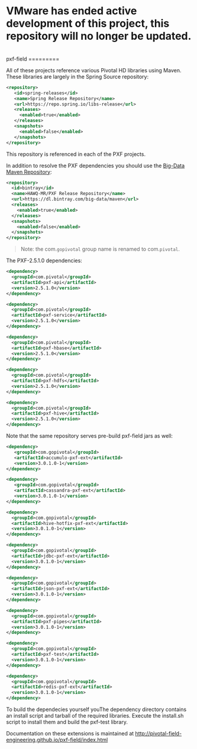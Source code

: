 <h1> VMware has ended active development of this project, this repository will no longer be updated.</h1><br>pxf-field
=========

All of these projects reference various Pivotal HD libraries using Maven.  These libraries are largely in the Spring Source repository:

```xml
<repository>
   <id>spring-releases</id>
   <name>Spring Release Repository</name>
   <url>https://repo.spring.io/libs-release</url>
   <releases>
     <enabled>true</enabled>
   </releases>
   <snapshots>
     <enabled>false</enabled>
   </snapshots>
</repository>
```

This repository is referenced in each of the PXF projects. 

In addition to resolve the PXF dependencies you should use the [Big-Data Maven Repository](https://bintray.com/big-data/maven/pxf/view):
```xml
<repository>
  <id>bintray</id>
  <name>HAWQ-MR/PXF Release Repository</name>
  <url>https://dl.bintray.com/big-data/maven</url>
  <releases>
    <enabled>true</enabled>
  </releases>
  <snapshots>
    <enabled>false</enabled>
  </snapshots>  
</repository>
```
> Note: the com.`gopivotal` group name is renamed to com.`pivotal`.

The PXF-2.5.1.0 dependencies:
```xml
<dependency>
  <groupId>com.pivotal</groupId>
  <artifactId>pxf-api</artifactId>
  <version>2.5.1.0</version>  
</dependency>

<dependency>
  <groupId>com.pivotal</groupId> 
  <artifactId>pxf-service</artifactId>
  <version>2.5.1.0</version>
</dependency>

<dependency>
  <groupId>com.pivotal</groupId>
  <artifactId>pxf-hbase</artifactId>
  <version>2.5.1.0</version>
</dependency>

<dependency>
  <groupId>com.pivotal</groupId>
  <artifactId>pxf-hdfs</artifactId>
  <version>2.5.1.0</version>
</dependency>

<dependency>
  <groupId>com.pivotal</groupId>
  <artifactId>pxf-hive</artifactId>
  <version>2.5.1.0</version>
</dependency>
```

Note that the same repository serves pre-build pxf-field jars as well:

```xml
<dependency>
   <groupId>com.gopivotal</groupId>
   <artifactId>accumulo-pxf-ext</artifactId>
   <version>3.0.1.0-1</version>
</dependency>

<dependency>
   <groupId>com.gopivotal</groupId>
   <artifactId>cassandra-pxf-ext</artifactId>
   <version>3.0.1.0-1</version>
</dependency>

<dependency>
  <groupId>com.gopivotal</groupId>
  <artifactId>hive-hotfix-pxf-ext</artifactId>
  <version>3.0.1.0-1</version>
</dependency>

<dependency>
  <groupId>com.gopivotal</groupId>
  <artifactId>jdbc-pxf-ext</artifactId>
  <version>3.0.1.0-1</version>
</dependency>

<dependency>
  <groupId>com.gopivotal</groupId>
  <artifactId>json-pxf-ext</artifactId>
  <version>3.0.1.0-1</version>
</dependency>

<dependency>
  <groupId>com.gopivotal</groupId>
  <artifactId>pxf-pipes</artifactId>
  <version>3.0.1.0-1</version>
</dependency>

<dependency>
  <groupId>com.gopivotal</groupId>
  <artifactId>pxf-test</artifactId>
  <version>3.0.1.0-1</version>
</dependency>

<dependency>
  <groupId>com.gopivotal</groupId>
  <artifactId>redis-pxf-ext</artifactId>
  <version>3.0.1.0-1</version>
</dependency>
```



To build the dependecies yourself youThe dependency directory contains an install script and tarball of the required libraries.  Execute the install.sh script to install them and build the pxf-test library.

Documentation on these extensions is maintained at http://pivotal-field-engineering.github.io/pxf-field/index.html


